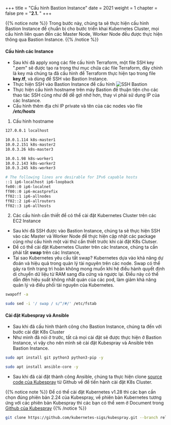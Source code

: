 +++
title = "Cấu hình Bastion Instance"
date = 2021
weight = 1
chapter = false
pre = "<b>2.1. </b>"
+++

{{% notice note %}}
Trong bước này, chúng ta sẽ thực hiện cấu hình Bastion Instance để chuẩn bị cho bước triển khai Kubernetes Cluster, mọi cấu hình liên quan đến các Master Node, Worker Node đều được thực hiện thông qua Bastion Instance.
{{% /notice %}}

#### Cấu hình các Instance

- Sau khi đã apply xong các file cấu hình Terraform, một file SSH key ".pem" sẽ được tạo ra trong thư mục chứa các file Terraform, đây chính là key mà chúng ta đã cấu hình để Terraform thực hiện tạo trong file **key.tf**, và dùng để SSH vào Bastion Instance.
- Thực hiện SSH vào Bastion Instance để cấu hình
![SSH Bastion](./images/2.1-bastion/ssh-bastion.png)
- Thực hiện cấu hình hostname trên máy Bastion để thuận tiện cho các thao tác SSH cũng như để dễ gợi nhớ hơn, thay vì phải sử dụng IP của các Instance.
- Cấu hình thêm địa chỉ IP private và tên của các nodes vào file ***/etc/hosts***

1. Cấu hình hostname
```bash
127.0.0.1 localhost

10.0.1.114 k8s-master1
10.0.2.151 k8s-master2
10.0.3.26 k8s-master3

10.0.1.98 k8s-worker1
10.0.2.143 k8s-worker2
10.0.3.245 k8s-worker3

# The following lines are desirable for IPv6 capable hosts
::1 ip6-localhost ip6-loopback
fe00::0 ip6-localnet
ff00::0 ip6-mcastprefix
ff02::1 ip6-allnodes
ff02::2 ip6-allrouters
ff02::3 ip6-allhosts
```

2. Các cấu hình cần thiết để có thể cài đặt Kubernetes Cluster trên các EC2 Instance
- Sau khi đã  SSH được vào Bastion Instance, chúng ta sẽ thực hiện SSH vào các Master và Worker Node để thực hiện cập nhật các package cũng như cấu hình một vài thứ cần thiết trước khi cài đặt K8s Clutser.
- Để có thể cài đặt Kubernetes Cluster trên các Instance, chúng ta cần phải tắt **swap** trên các Instance,
- Tại sao Kubernetes yêu cầu tắt swap? Kubernetes dựa vào khả năng dự đoán và hiệu quả trong quản lý tài nguyên trên các node. Swap có thể gây ra tình trạng trì hoãn không mong muốn khi hệ điều hành quyết định di chuyển dữ liệu từ RAM sang đĩa cứng và ngược lại. Điều này có thể dẫn đến hiệu suất không nhất quán của các pod, làm giảm khả năng quản lý và điều phối tài nguyên của Kubernetes.

```bash
swapoff -a

sudo sed -i '/ swap / s/^/#/' /etc/fstab
```

#### Cài đặt Kubespray và Ansible
- Sau khi đã cấu hình thành công cho Bastion Instance, chúng ta đến với bước cài đặt K8s Cluster
- Như mình đã nói ở trước, tất cả mọi cài đặt sẽ được thực hiện ở Bastion Instance, vì vậy cho nên mình sẽ cài đặt Kubespray và Ansible trên Bastion Instance.

```bash
sudo apt install git python3 python3-pip -y

sudo apt install ansible-core -y
```

- Sau khi đã cài đặt thành công Ansible, chúng ta thực hiện clone [source code của Kubespray](https://github.com/kubernetes-sigs/kubespray.git) từ Github về để tiến hành cài đặt K8s Cluster.

{{% notice note %}}
Để có thể cài đặt Kubernetes v1.28 thì các bạn cần chọn đúng phiên bản 2.24 của Kubespray, về phiên bản Kubernetes tương ứng với các phiên bản Kubespray thì các bạn có thể xem ở Document trong [Github của Kubespray](https://github.com/kubernetes-sigs/kubespray)
{{% /notice %}}

```bash
git clone https://github.com/kubernetes-sigs/kubespray.git --branch release-2.24
```